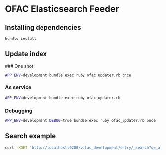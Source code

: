 # OFAC Elasticsearch Feeder
## Installing dependencies
```bash
bundle install
```
## Update index
### One shot
```bash
APP_ENV=development bundle exec ruby ofac_updater.rb once
```
### As service
```bash
APP_ENV=development bundle exec ruby ofac_updater.rb
```
### Debugging
```bash
APP_ENV=development DEBUG=true bundle exec ruby ofac_updater.rb once
```
## Search example
```bash
curl -XGET 'http://localhost:9200/vofac_development/entry/_search?q=_all:mohamed'|json
```
